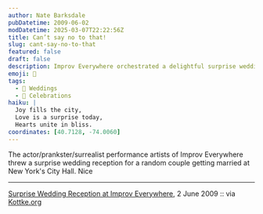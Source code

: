 ```yaml
---
author: Nate Barksdale
pubDatetime: 2009-06-02
modDatetime: 2025-03-07T22:22:56Z
title: Can’t say no to that!
slug: cant-say-no-to-that
featured: false
draft: false
description: Improv Everywhere orchestrated a delightful surprise wedding reception for a couple tying the knot at City Hall in New York City.
emoji: 🎉
tags:
  - 💍 Weddings
  - 🎈 Celebrations
haiku: |
  Joy fills the city,  
  Love is a surprise today,  
  Hearts unite in bliss.
coordinates: [40.7128, -74.0060]
---
```


The actor/prankster/surrealist performance artists of Improv Everywhere threw a surprise wedding reception for a random couple getting married at New York's City Hall. Nice

---

[Surprise Wedding Reception at Improv Everywhere](http://improveverywhere.com/2009/06/02/surprise-wedding-reception/), 2 June 2009 :: via [Kottke.org](http://www.kottke.org/09/06/surprise-wedding-reception)
